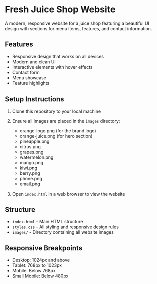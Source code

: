# Fresh Juice Shop Website

A modern, responsive website for a juice shop featuring a beautiful UI design with sections for menu items, features, and contact information.

## Features

- Responsive design that works on all devices
- Modern and clean UI
- Interactive elements with hover effects
- Contact form
- Menu showcase
- Feature highlights

## Setup Instructions

1. Clone this repository to your local machine
2. Ensure all images are placed in the `images` directory:
   - orange-logo.png (for the brand logo)
   - orange-juice.png (for hero section)
   - pineapple.png
   - citrus.png
   - grapes.png
   - watermelon.png
   - mango.png
   - kiwi.png
   - berry.png
   - phone.png
   - email.png

3. Open `index.html` in a web browser to view the website

## Structure

- `index.html` - Main HTML structure
- `styles.css` - All styling and responsive design rules
- `images/` - Directory containing all website images

## Responsive Breakpoints

- Desktop: 1024px and above
- Tablet: 768px to 1023px
- Mobile: Below 768px
- Small Mobile: Below 480px 